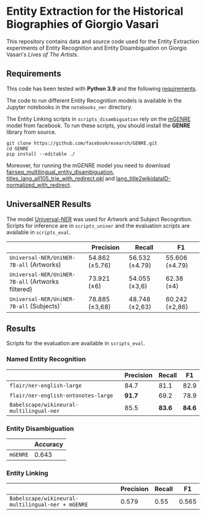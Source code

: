 # Entity Extraction for the Historical Biographies of Giorgio Vasari

This repository contains data and source code used for the Entity Extraction experiments of Entity Recognition and Entity Disambiguation on Giorgio Vasari's *Lives of The Artists*.

## Requirements

This code has been tested with **Python 3.9** and the following [requirements](requirements.txt).

The code to run different Entity Recognition models is available in the Jupyter notebooks in the `notebooks_ner` directory.

The Entity Linking scripts in `scripts_disambiguation` rely on the [mGENRE](https://github.com/facebookresearch/GENRE) model from facebook. To run these scripts, you should install the **GENRE** library from source.

```
git clone https://github.com/facebookresearch/GENRE.git 
cd GENRE
pip install --editable ./
```

Moreover, for running the mGENRE model you need to download [fairseq_multilingual_entity_disambiguation](https://dl.fbaipublicfiles.com/GENRE/fairseq_multilingual_entity_disambiguation.tar.gz), [titles_lang_all105_trie_with_redirect.pkl](http://dl.fbaipublicfiles.com/GENRE/titles_lang_all105_trie_with_redirect.pkl) and [lang_title2wikidataID-normalized_with_redirect](https://dl.fbaipublicfiles.com/GENRE/lang_title2wikidataID-normalized_with_redirect.pkl).

## UniversalNER Results 

The model [Universal-NER](https://github.com/universal-ner/universal-ner) was used for Artwork and Subject Recognition. Scripts for inference are in `scripts_uniner` and the evaluation scripts are available in `scripts_eval`. 

|                 | Precision | Recall | F1 |
| --------------- | --------- | ------ | ----- |
| `Universal-NER/UniNER-7B-all` (Artworks)| 54.862 (±5.76)  | 56.532 (±4.79)  | 55.606 (±4.79) |
| `Universal-NER/UniNER-7B-all` (Artworks filtered) | 73.921 (±6)     | 54.055 (±3,6)  | 62.38 (±4) |
| `Universal-NER/UniNER-7B-all` (Subjects)` | 78.885 (±3,68)     | 48.748 (±2,63)  | 60.242 (±2,86) |


## Results 

Scripts for the evaluation are available in `scripts_eval`. 

### Named Entity Recognition

|                 | Precision | Recall | F1 |
| --------------- | --------- | ------ | ----- |
| `flair/ner-english-large` | 84.7     | 81.1  | 82.9 |
| `flair/ner-english-ontonotes-large` | **91.7**     | 69.2  | 78.9 |
| `Babelscape/wikineural-multilingual-ner` | 85.5     | **83.6**  | **84.6** |


### Entity Disambiguation

|          | Accuracy | 
| -------- | -------- | 
| `mGENRE` | 0.643    | 


### Entity Linking 

|                                                   | Precision | Recall | F1 |
| ------------------------------------------------- | --------- | ----- | ----- |
| `Babelscape/wikineural-multilingual-ner + mGENRE` | 0.579     | 0.55  | 0.565 |